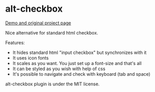 alt-checkbox
============

[Demo and original project page](http://alt-checkbox.starikovs.com "alt-checkbox")

Nice alternative for standard html checkbox. 

Features:

- It hides standard html "input checkbox" but synchronizes with it
- It uses icon fonts
- It scales as you want. You just set up a font-size and that's all
- It can be styled as you wish with help of css
- It's possible to navigate and check with keyboard (tab and space)

alt-checkbox plugin is under the MIT license.
